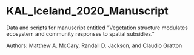 # KAL_Iceland_2020_Manuscript

Data and scripts for manuscript entitled "Vegetation structure modulates ecosystem and community responses to spatial subsidies." 

Authors: Matthew A. McCary, Randall D. Jackson, and Claudio Gratton
